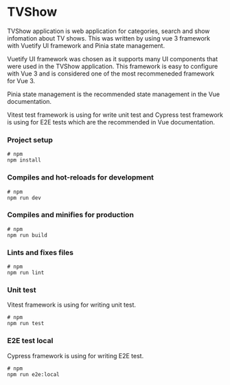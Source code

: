 # TVShow

TVShow application is web application for categories, search and show infomation about TV shows. 
This was written by using vue 3 framework with Vuetify UI framework and Pinia state management.

Vuetify UI framework was chosen as it supports many UI components that were used in the TVShow application. This framework is easy to configure with Vue 3 and is considered one of the most recommeneded framework for Vue 3. 

Pinia state management is the recommended state management in the Vue documentation. 

Vitest test framework is using for write unit test and Cypress test framework is using for E2E tests which are the recommended in Vue documentation. 

### Project setup

```
# npm
npm install
```

### Compiles and hot-reloads for development

```
# npm
npm run dev

```

### Compiles and minifies for production

```
# npm
npm run build

```

### Lints and fixes files

```
# npm
npm run lint
```

### Unit test

Vitest framework is using for writing unit test.

```
# npm
npm run test
```

### E2E test local

Cypress framework is using for writing E2E test. 

```
# npm
npm run e2e:local
```

